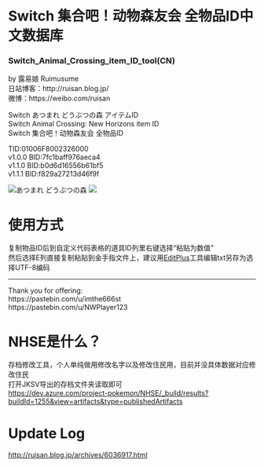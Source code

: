 # Switch 集合吧！动物森友会 全物品ID中文数据库
<h3>Switch_Animal_Crossing_item_ID_tool(CN)</h3>
by 露易娘 Ruimusume</br>
日站博客：http://ruisan.blog.jp/</br>
微博：https://weibo.com/ruisan</br>

Switch あつまれ どうぶつの森 アイテムID<br>
Switch Animal Crossing: New Horizons item ID<br>
Switch 集合吧！动物森友会 全物品ID<br>

TID:01006F8002326000<br>
v1.0.0 BID:7fc1baff976aeca4<br>
v1.1.0 BID:b0d6d16556b61bf5<br>
v1.1.1 BID:f829a27213d46f9f

<img src="https://i.imgur.com/X5Qoddd.jpg" alt="あつまれ どうぶつの森">
<img src="https://i.imgur.com/QmOQLGA.png"></div>

# 使用方式
复制物品ID后到自定义代码表格的道具ID列里右键选择“粘贴为数值”<br>
然后选择E列直接复制粘贴到金手指文件上，建议用<a href="https://www.editplus.com/">EditPlus</a>工具编辑txt另存为选择UTF-8编码
<hr>
Thank you for offering:<br>
https://pastebin.com/u/imthe666st<br>
https://pastebin.com/u/NWPlayer123

# NHSE是什么？
存档修改工具，个人单纯做用修改名字以及修改住民用，目前并没具体数据对应修改住民<br>
打开JKSV导出的存档文件夹读取即可<br>
https://dev.azure.com/project-pokemon/NHSE/_build/results?buildId=1255&view=artifacts&type=publishedArtifacts

# Update Log
http://ruisan.blog.jp/archives/6036917.html
